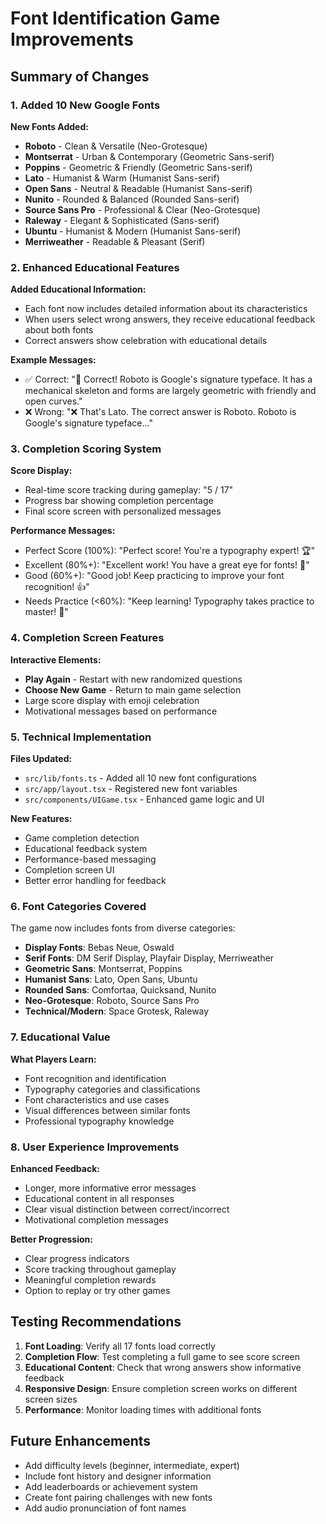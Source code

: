 # Font Identification Game Improvements

## Summary of Changes

### 1. Added 10 New Google Fonts

**New Fonts Added:**
- **Roboto** - Clean & Versatile (Neo-Grotesque)
- **Montserrat** - Urban & Contemporary (Geometric Sans-serif)
- **Poppins** - Geometric & Friendly (Geometric Sans-serif)
- **Lato** - Humanist & Warm (Humanist Sans-serif)
- **Open Sans** - Neutral & Readable (Humanist Sans-serif)
- **Nunito** - Rounded & Balanced (Rounded Sans-serif)
- **Source Sans Pro** - Professional & Clear (Neo-Grotesque)
- **Raleway** - Elegant & Sophisticated (Sans-serif)
- **Ubuntu** - Humanist & Modern (Humanist Sans-serif)
- **Merriweather** - Readable & Pleasant (Serif)

### 2. Enhanced Educational Features

**Added Educational Information:**
- Each font now includes detailed information about its characteristics
- When users select wrong answers, they receive educational feedback about both fonts
- Correct answers show celebration with educational details

**Example Messages:**
- ✅ Correct: "🎉 Correct! Roboto is Google's signature typeface. It has a mechanical skeleton and forms are largely geometric with friendly and open curves."
- ❌ Wrong: "❌ That's Lato. The correct answer is Roboto. Roboto is Google's signature typeface..."

### 3. Completion Scoring System

**Score Display:**
- Real-time score tracking during gameplay: "5 / 17"
- Progress bar showing completion percentage
- Final score screen with personalized messages

**Performance Messages:**
- Perfect Score (100%): "Perfect score! You're a typography expert! 🏆"
- Excellent (80%+): "Excellent work! You have a great eye for fonts! 🌟"
- Good (60%+): "Good job! Keep practicing to improve your font recognition! 👍"
- Needs Practice (<60%): "Keep learning! Typography takes practice to master! 💪"

### 4. Completion Screen Features

**Interactive Elements:**
- **Play Again** - Restart with new randomized questions
- **Choose New Game** - Return to main game selection
- Large score display with emoji celebration
- Motivational messages based on performance

### 5. Technical Implementation

**Files Updated:**
- `src/lib/fonts.ts` - Added all 10 new font configurations
- `src/app/layout.tsx` - Registered new font variables
- `src/components/UIGame.tsx` - Enhanced game logic and UI

**New Features:**
- Game completion detection
- Educational feedback system
- Performance-based messaging
- Completion screen UI
- Better error handling for feedback

### 6. Font Categories Covered

The game now includes fonts from diverse categories:
- **Display Fonts**: Bebas Neue, Oswald
- **Serif Fonts**: DM Serif Display, Playfair Display, Merriweather
- **Geometric Sans**: Montserrat, Poppins
- **Humanist Sans**: Lato, Open Sans, Ubuntu
- **Rounded Sans**: Comfortaa, Quicksand, Nunito
- **Neo-Grotesque**: Roboto, Source Sans Pro
- **Technical/Modern**: Space Grotesk, Raleway

### 7. Educational Value

**What Players Learn:**
- Font recognition and identification
- Typography categories and classifications
- Font characteristics and use cases
- Visual differences between similar fonts
- Professional typography knowledge

### 8. User Experience Improvements

**Enhanced Feedback:**
- Longer, more informative error messages
- Educational content in all responses
- Clear visual distinction between correct/incorrect
- Motivational completion messages

**Better Progression:**
- Clear progress indicators
- Score tracking throughout gameplay
- Meaningful completion rewards
- Option to replay or try other games

## Testing Recommendations

1. **Font Loading**: Verify all 17 fonts load correctly
2. **Completion Flow**: Test completing a full game to see score screen
3. **Educational Content**: Check that wrong answers show informative feedback
4. **Responsive Design**: Ensure completion screen works on different screen sizes
5. **Performance**: Monitor loading times with additional fonts

## Future Enhancements

- Add difficulty levels (beginner, intermediate, expert)
- Include font history and designer information
- Add leaderboards or achievement system
- Create font pairing challenges with new fonts
- Add audio pronunciation of font names

